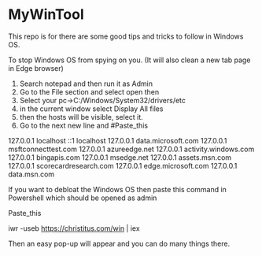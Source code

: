 # MyWinTool
This repo is for there are some good tips and tricks to follow in Windows OS.

To stop Windows OS from spying on you. (It will also clean a new tab page in Edge browser)

1. Search notepad and then run it as Admin
2. Go to the File section and select open then
3. Select your pc->C:/Windows/System32/drivers/etc
4. in the current window select Display All files
5. then the hosts will be visible, select it.
6. Go to the next new line and
#Paste_this

127.0.0.1       localhost
::1             localhost
127.0.0.1  data.microsoft.com
127.0.0.1  msftconnecttest.com
127.0.0.1  azureedge.net
127.0.0.1  activity.windows.com
127.0.0.1  bingapis.com
127.0.0.1  msedge.net
127.0.0.1  assets.msn.com
127.0.0.1  scorecardresearch.com
127.0.0.1  edge.microsoft.com
127.0.0.1  data.msn.com



If you want to debloat the Windows OS then paste this command in Powershell which should be opened as admin

Paste_this

iwr -useb https://christitus.com/win | iex

Then an easy pop-up will appear and you can do many things there.
